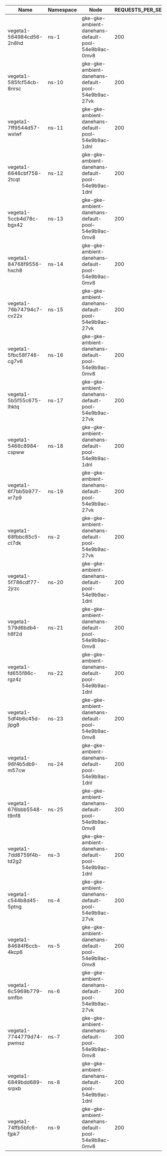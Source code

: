 | Name | Namespace | Node | REQUESTS_PER_SECOND | DURATION | CONNECTIONS | MAX_CONNECTIONS |
|------|-----------|------|---------------------|----------|-------------|-----------------|
| vegeta1-564984cd56-2n8hd | ns-1 | gke-gke-ambient-danehans-default-pool-54e9b9ac-0mv8 | 200 | 1m | 100 | 100 |
| vegeta1-585fcf54cb-8nrsc | ns-10 | gke-gke-ambient-danehans-default-pool-54e9b9ac-27vk | 200 | 1m | 100 | 100 |
| vegeta1-7ff9544d57-wxlwf | ns-11 | gke-gke-ambient-danehans-default-pool-54e9b9ac-1dnl | 200 | 1m | 100 | 100 |
| vegeta1-6646cbf758-2tcqt | ns-12 | gke-gke-ambient-danehans-default-pool-54e9b9ac-1dnl | 200 | 1m | 100 | 100 |
| vegeta1-5ccb4d78c-bgx42 | ns-13 | gke-gke-ambient-danehans-default-pool-54e9b9ac-0mv8 | 200 | 1m | 100 | 100 |
| vegeta1-84768f9556-hxch8 | ns-14 | gke-gke-ambient-danehans-default-pool-54e9b9ac-0mv8 | 200 | 1m | 100 | 100 |
| vegeta1-76b74794c7-cv22x | ns-15 | gke-gke-ambient-danehans-default-pool-54e9b9ac-27vk | 200 | 1m | 100 | 100 |
| vegeta1-5fbc58f746-cg7v6 | ns-16 | gke-gke-ambient-danehans-default-pool-54e9b9ac-0mv8 | 200 | 1m | 100 | 100 |
| vegeta1-5b5f55c675-lhktq | ns-17 | gke-gke-ambient-danehans-default-pool-54e9b9ac-27vk | 200 | 1m | 100 | 100 |
| vegeta1-5466c8984-cspww | ns-18 | gke-gke-ambient-danehans-default-pool-54e9b9ac-1dnl | 200 | 1m | 100 | 100 |
| vegeta1-6f7bb5b977-xr7p9 | ns-19 | gke-gke-ambient-danehans-default-pool-54e9b9ac-27vk | 200 | 1m | 100 | 100 |
| vegeta1-68fbbc85c5-ct7dk | ns-2 | gke-gke-ambient-danehans-default-pool-54e9b9ac-27vk | 200 | 1m | 100 | 100 |
| vegeta1-5f786cdf77-2jrzc | ns-20 | gke-gke-ambient-danehans-default-pool-54e9b9ac-1dnl | 200 | 1m | 100 | 100 |
| vegeta1-579d6bdb4-h8f2d | ns-21 | gke-gke-ambient-danehans-default-pool-54e9b9ac-0mv8 | 200 | 1m | 100 | 100 |
| vegeta1-fd655f86c-rgz4z | ns-22 | gke-gke-ambient-danehans-default-pool-54e9b9ac-1dnl | 200 | 1m | 100 | 100 |
| vegeta1-5df4b6c45d-jlpg8 | ns-23 | gke-gke-ambient-danehans-default-pool-54e9b9ac-0mv8 | 200 | 1m | 100 | 100 |
| vegeta1-96f4b5db9-m57cw | ns-24 | gke-gke-ambient-danehans-default-pool-54e9b9ac-1dnl | 200 | 1m | 100 | 100 |
| vegeta1-676bbb5548-t9nf8 | ns-25 | gke-gke-ambient-danehans-default-pool-54e9b9ac-0mv8 | 200 | 1m | 100 | 100 |
| vegeta1-7dd8759f4b-td2g2 | ns-3 | gke-gke-ambient-danehans-default-pool-54e9b9ac-1dnl | 200 | 1m | 100 | 100 |
| vegeta1-c544b8d45-5ptng | ns-4 | gke-gke-ambient-danehans-default-pool-54e9b9ac-27vk | 200 | 1m | 100 | 100 |
| vegeta1-84684f6ccb-4kcp6 | ns-5 | gke-gke-ambient-danehans-default-pool-54e9b9ac-0mv8 | 200 | 1m | 100 | 100 |
| vegeta1-6c5969b779-smfbn | ns-6 | gke-gke-ambient-danehans-default-pool-54e9b9ac-27vk | 200 | 1m | 100 | 100 |
| vegeta1-7744779d74-pwmsz | ns-7 | gke-gke-ambient-danehans-default-pool-54e9b9ac-0mv8 | 200 | 1m | 100 | 100 |
| vegeta1-6849bdd689-srpxb | ns-8 | gke-gke-ambient-danehans-default-pool-54e9b9ac-1dnl | 200 | 1m | 100 | 100 |
| vegeta1-74ffb5bfc6-fjpk7 | ns-9 | gke-gke-ambient-danehans-default-pool-54e9b9ac-0mv8 | 200 | 1m | 100 | 100 |
